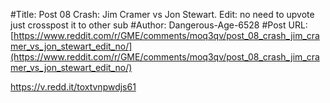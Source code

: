 #Title: Post 08 Crash: Jim Cramer vs Jon Stewart. Edit: no need to upvote just crosspost it to other sub
#Author: Dangerous-Age-6528
#Post URL: [https://www.reddit.com/r/GME/comments/moq3qv/post_08_crash_jim_cramer_vs_jon_stewart_edit_no/](https://www.reddit.com/r/GME/comments/moq3qv/post_08_crash_jim_cramer_vs_jon_stewart_edit_no/)


https://v.redd.it/toxtvnpwdjs61